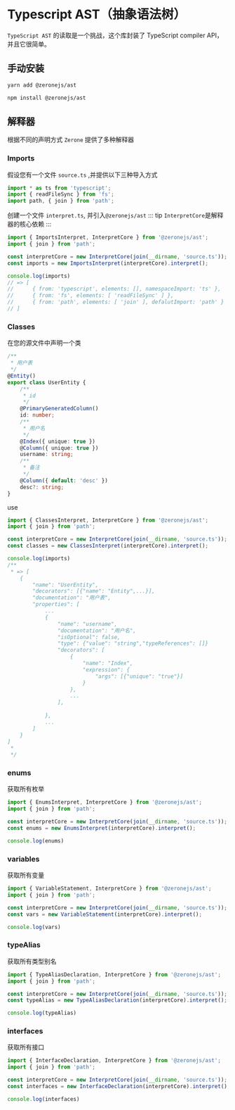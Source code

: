 # Typescript AST（抽象语法树）

`TypeScript AST` 的读取是一个挑战，这个库封装了 TypeScript compiler API，并且它很简单。

## 手动安装

<CodeGroup>
  <CodeGroupItem title="YARN" active>

```bash
yarn add @zeronejs/ast
```
  </CodeGroupItem>
  <CodeGroupItem title="NPM">

```bash
npm install @zeronejs/ast
```

  </CodeGroupItem>
</CodeGroup>

## 解释器

根据不同的声明方式 `Zerone` 提供了多种解释器

### Imports 
假设您有一个文件 `source.ts` ,并提供以下三种导入方式
```ts
import * as ts from 'typescript';
import { readFileSync } from 'fs';
import path, { join } from 'path';

```
创建一个文件 `interpret.ts`, 并引入`@zeronejs/ast`
::: tip
`InterpretCore`是解释器的核心依赖
:::

```ts
import { ImportsInterpret, InterpretCore } from '@zeronejs/ast';
import { join } from 'path';

const interpretCore = new InterpretCore(join(__dirname, 'source.ts'));
const imports = new ImportsInterpret(interpretCore).interpret();

console.log(imports)
// => [
//      { from: 'typescript', elements: [], namespaceImport: 'ts' },
//      { from: 'fs', elements: [ 'readFileSync' ] },
//      { from: 'path', elements: [ 'join' ], defalutImport: 'path' }
// ]
```

### Classes 
在您的源文件中声明一个类
```ts
/**
 * 用户表
 */
@Entity()
export class UserEntity {
	/**
	 * id
	 */
	@PrimaryGeneratedColumn()
	id: number;
	/**
	 * 用户名
	 */
	@Index({ unique: true })
	@Column({ unique: true })
	username: string;
	/**
	 * 备注
	 */
	@Column({ default: 'desc' })
	desc?: string;
}

```
use

```ts
import { ClassesInterpret, InterpretCore } from '@zeronejs/ast';
import { join } from 'path';

const interpretCore = new InterpretCore(join(__dirname, 'source.ts'));
const classes = new ClassesInterpret(interpretCore).interpret();

console.log(imports)
/**
 * => [
    {
        "name": "UserEntity",
        "decorators": [{"name": "Entity",...}],
        "documentation": "用户表",
        "properties": [
            ...
            {
                "name": "username",
                "documentation": "用户名",
                "isOptional": false,
                "type": {"value": "string","typeReferences": []}
                "decorators": [
                    {
                        "name": "Index",
                        "expression": {
                            "args": [{"unique": "true"}]
                        }
                    },
                    ...
                ],
                
            },
            ...
        ]
    }
]
 * 
 */
```

### enums

获取所有枚举

```ts
import { EnumsInterpret, InterpretCore } from '@zeronejs/ast';
import { join } from 'path';

const interpretCore = new InterpretCore(join(__dirname, 'source.ts'));
const enums = new EnumsInterpret(interpretCore).interpret();

console.log(enums)

```

### variables

获取所有变量

```ts
import { VariableStatement, InterpretCore } from '@zeronejs/ast';
import { join } from 'path';

const interpretCore = new InterpretCore(join(__dirname, 'source.ts'));
const vars = new VariableStatement(interpretCore).interpret();

console.log(vars)

```
### typeAlias

获取所有类型别名

```ts
import { TypeAliasDeclaration, InterpretCore } from '@zeronejs/ast';
import { join } from 'path';

const interpretCore = new InterpretCore(join(__dirname, 'source.ts'));
const typeAlias = new TypeAliasDeclaration(interpretCore).interpret();

console.log(typeAlias)

```
### interfaces

获取所有接口

```ts
import { InterfaceDeclaration, InterpretCore } from '@zeronejs/ast'; 
import { join } from 'path';

const interpretCore = new InterpretCore(join(__dirname, 'source.ts'));
const interfaces = new InterfaceDeclaration(interpretCore).interpret();

console.log(interfaces)

```
